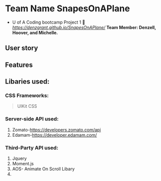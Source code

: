 # Team Name SnapesOnAPlane
- U of A Coding bootcamp Project 1 :metal:
*https://denzgrant.github.io/SnapesOnAPlane/*
**Team Member: Denzell, Hoover, and Michelle.**

## User story


## Features



## Libaries used:
### CSS Frameworks:
> UIKit
> CSS

### Server-side API used:
1. Zomato-https://developers.zomato.com/api
2. Edamam-https://developer.edamam.com/


### Third-Party API used:
1. Jquery
2. Moment.js
3. AOS- Animate On Scroll Libary
4. 




